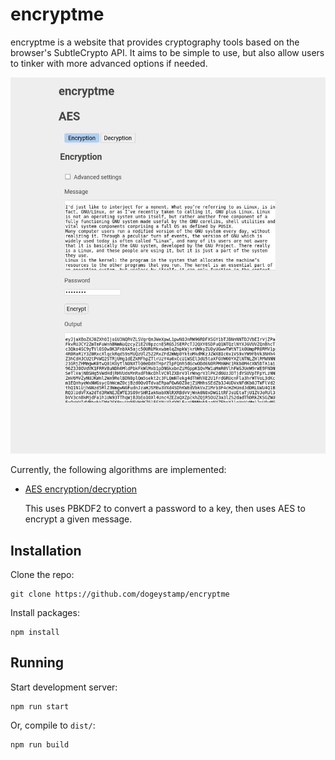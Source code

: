 # encryptme

encryptme is a website that provides cryptography tools based on the browser's SubtleCrypto API.
It aims to be simple to use, but also allow users to tinker with more advanced options if needed.

![AES encryption page](./media/aes_enc.jpg)

Currently, the following algorithms are implemented:

* [AES encryption/decryption](https://dogeystamp.github.io/encryptme/aes.html)

	This uses PBKDF2 to convert a password to a key, then uses AES
	to encrypt a given message.

## Installation

Clone the repo:

```
git clone https://github.com/dogeystamp/encryptme
```

Install packages:

```
npm install
```

## Running

Start development server:
	
```
npm run start
```

Or, compile to `dist/`:

```
npm run build
```
